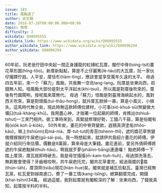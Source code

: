 ```yaml
---
issue: 183
title: 風颱過了
author: 邱文錫
date: 2016-07-28T00:00:00.000+08:00
topic: 懷想
difficulty: 2
wikidata: Q98095555
wikidata_link: https://www.wikidata.org/wiki/Q98095555
author_wikidata_link: https://www.wikidata.org/wiki/Q98096294
author_wikidata: Q98096294
---
```

60年前，阮老爸佇田中央起一間正身護龍的紅磚紅瓦厝，閣佇中脊(toing-tsit)畫花草形圖(hîng-tôo)。新厝新點點，算是不止仔麗篤(lè-táu)的大瓦厝，阮一家伙仔攏蹛佇遐。人平安，厝恬𠕇(tiām-tīng)，應該會當享受萬年久遠的太平。
毋過四五年前，來一个「蘇力」風颱，共我舞一空烏lang-lang。阮厝是坐東向西，趁錢無人知。咱風颱大部份是對太平洋起水(khí-tsuí)，所以風是對厝後吹來的，厝後有竹圍閘咧，按呢風來厝無代。
毋過「蘇力」怪颱是對臺灣海峽起水的，風對西爿吹來，算是對頭風(tuì-thâu-hong)，就共厝瓦掀掉一寡，算是小風災，小損失。這馬時代無仝矣，現此時無這款師傅佮建材，小可事(sió-khuá-sū)煞變做大壙臼(tuā-khàng-khū)。我用盡心神，才揣著一位起廟的師傅，肯撨出(tshiuâ-tshut)一工來鬥相共。彼工準時來到，真緊就修理好勢，工錢八千箍，算是俗閣有局(sio̍k koh ū-kio̍k)。
50外年矣，畫花的中脊齊變款，遐積真濟塗垢(thôo-káu)，嘛上(tshiūnn)烏mà-mà、厚-tut-tut的青苔(tshenn-thî)，遮的媠花草煞變做䆀猴猴的牛屎疤(gû-sái-pa)。我一時想起來，就請伊共我紹介畫花的師傅。伊就介紹同行來估價，價數是8萬箍，算來毋是大筆錢。畫花進前，愛另外倩師傅將遮的牛屎疤黜掉(thuh-tiāu)，啊我就歹夢(pháinn-bāng)連連囉！
黜疤師傅一下踏上厝頂，厝瓦就即時破去，我是毋甘搐搐(m̄-kam-tiuh-tiuh)，毋過頭洗落去，無剃敢會使得？牙齒根咬咧，共牛屎疤托完，閣共花草畫完，經過兩擺的𧿬踏(thún-ta̍h)，厝頂齊(tsiâu)現花(hiàn-hue)矣。閣來就是補瓦佮黏瓦，臺灣已經無瓦窯，紅瓦愛對越南進口，費了一番工情(kang-tsîng)，總算翻厝完成，開錢(khai-tsînn)34萬。
經過這擺，我對起厝就有閣較深的了解：坐東向西，了錢我真知，起厝按半料的半料。